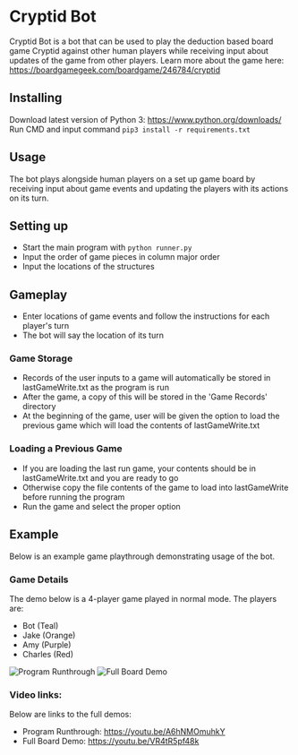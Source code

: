 # Cryptid Bot

Cryptid Bot is a bot that can be used to play the deduction based board game Cryptid against other human players while receiving input about updates of the game from other players. Learn more about the game here: https://boardgamegeek.com/boardgame/246784/cryptid

## Installing

Download latest version of Python 3: https://www.python.org/downloads/
Run CMD and input command ```pip3 install -r requirements.txt```

## Usage

The bot plays alongside human players on a set up game board by receiving input about game events and updating the players with its actions on its turn.

## Setting up

- Start the main program with ```python runner.py```
- Input the order of game pieces in column major order 
- Input the locations of the structures

## Gameplay

- Enter locations of game events and follow the instructions for each player's turn
- The bot will say the location of its turn 

### Game Storage

- Records of the user inputs to a game will automatically be stored in lastGameWrite.txt as the program is run
- After the game, a copy of this will be stored in the 'Game Records' directory
- At the beginning of the game, user will be given the option to load the previous game which will load the contents of lastGameWrite.txt

### Loading a Previous Game

- If you are loading the last run game, your contents should be in lastGameWrite.txt and you are ready to go
- Otherwise copy the file contents of the game to load into lastGameWrite before running the program
- Run the game and select the proper option

## Example

Below is an example game playthrough demonstrating usage of the bot.

### Game Details

The demo below is a 4-player game played in normal mode.
The players are: 
- Bot (Teal)
- Jake (Orange)
- Amy (Purple)
- Charles (Red)

![Program Runthrough](https://filebin.net/5eecxc55t5q9a6wq/program_run.gif?t=7b9rbwwp)
![Full Board Demo](https://filebin.net/5eecxc55t5q9a6wq/board_run.gif?t=kk910jq3)

### Video links:

Below are links to the full demos:
- Program Runthrough: https://youtu.be/A6hNMOmuhkY
- Full Board Demo: https://youtu.be/VR4tR5pf48k
